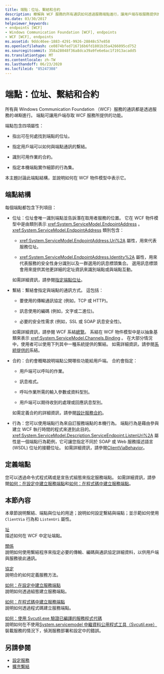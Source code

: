 ```yaml
---
title: 端點：位址、繫結和合約
description: 瞭解與 WCF 服務的所有通訊如何透過服務端點進行，讓用戶端存取服務提供的功能。
ms.date: 03/30/2017
helpviewer_keywords:
- endpoints [WCF]
- Windows Communication Foundation [WCF], endpoints
- WCF [WCF], endpoints
ms.assetid: 9ddc46ee-1883-4291-9926-28848c57e858
ms.openlocfilehash: ce0874bfed716716b6fd1801b35a4266095cd752
ms.sourcegitcommit: 358a28048f36a8dca39a9fe6e6ac1f1913acadd5
ms.translationtype: MT
ms.contentlocale: zh-TW
ms.lasthandoff: 06/23/2020
ms.locfileid: "85247308"
---
```

# <a name="endpoints-addresses-bindings-and-contracts"></a>端點：位址、繫結和合約

所有與 Windows Communication Foundation （WCF）服務的通訊都是透過服務的*端點*進行。 端點可讓用戶端存取 WCF 服務所提供的功能。

端點包含四項屬性：

- 指出可在何處找到端點的位址。

- 指定用戶端可以如何與端點通訊的繫結。

- 識別可用作業的合約。

- 指定本機端點實作細節的行為集。

本主題討論此端點結構，並說明如何在 WCF 物件模型中表示它。

## <a name="the-structure-of-an-endpoint"></a>端點結構

每個端點都包含下列項目：

- 位址：位址會唯一識別端點並告訴潛在取用者服務的位置。 它在 WCF 物件模型中是由類別表示 <xref:System.ServiceModel.EndpointAddress> 。 <xref:System.ServiceModel.EndpointAddress> 類別包含：

  - <xref:System.ServiceModel.EndpointAddress.Uri%2A> 屬性，用來代表服務位址。

  - <xref:System.ServiceModel.EndpointAddress.Identity%2A> 屬性，用來代表服務的安全性身分識別以及一群選用的訊息標頭集合。 選用訊息標頭會用來提供其他更詳細的定址資訊來識別端點或與端點互動。

  如需詳細資訊，請參閱[指定端點位址](../specifying-an-endpoint-address.md)。

- 繫結：繫結會指定與端點的通訊方式。 這包括：

  - 要使用的傳輸通訊協定 (例如，TCP 或 HTTP)。

  - 訊息使用的編碼 (例如，文字或二進位)。

  - 必要的安全性需求 (例如，SSL 或 SOAP 訊息安全性)。

  如需詳細資訊，請參閱 WCF 系結[總覽](../bindings-overview.md)。 系結在 WCF 物件模型中是以抽象基類來表示 <xref:System.ServiceModel.Channels.Binding> 。 在大部分情況中，使用者可以使用下列其中一種系統提供的繫結。 如需詳細資訊，請參閱[系統提供的](../system-provided-bindings.md)系結。

- 合約：合約會概略說明端點公開哪些功能給用戶端。 合約會指定：

  - 用戶端可以呼叫的作業。

  - 訊息格式。

  - 呼叫作業所需的輸入參數或資料型別。

  - 用戶端可以期待收到的處理或回應訊息型別。

  如需定義合約的詳細資訊，請參閱[設計服務合約](../designing-service-contracts.md)。

- 行為：您可以使用端點行為來自訂服務端點的本機行為。 端點行為是藉由參與建立 WCF 執行時間的程式來達到此目的。 <xref:System.ServiceModel.Description.ServiceEndpoint.ListenUri%2A> 屬性是一個端點行為範例，它可讓您指定不同於 SOAP 或 Web 服務描述語言 (WSDL) 位址的接聽位址。 如需詳細資訊，請參閱[ClientViaBehavior](../diagnostics/wmi/clientviabehavior.md)。

## <a name="defining-endpoints"></a>定義端點

您可以透過命令式程式碼或是宣告式組態來指定服務端點。 如需詳細資訊，請參閱[如何：在設定中建立服務端點](how-to-create-a-service-endpoint-in-configuration.md)和[如何：在程式碼中建立服務端點](how-to-create-a-service-endpoint-in-code.md)。

## <a name="in-this-section"></a>本節內容

本章節說明繫結、端點與位址的用途；說明如何設定繫結與端點；並示範如何使用 `ClientVia` 行為和 `ListenUri` 屬性。

[址](endpoint-addresses.md)\
描述如何在 WCF 中定址端點。

[關係](bindings.md)\
說明如何使用繫結程序來指定必要的傳輸、編碼與通訊協定詳細資料，以供用戶端與服務彼此通訊。

[協定](contracts.md)\
說明合約如何定義服務方法。

[如何：在設定中建立服務端點](how-to-create-a-service-endpoint-in-configuration.md)\
說明如何透過組態建立服務端點。

[如何：在程式碼中建立服務端點](how-to-create-a-service-endpoint-in-code.md)\
說明如何透過程式碼建立服務端點。

[如何：使用 Svcutil.exe 驗證已編譯的服務程式代碼](how-to-use-svcutil-exe-to-validate-compiled-service-code.md)\
說明如何在不使用[System.servicemodel 中繼資料公用程式工具（Svcutil.exe）](../servicemodel-metadata-utility-tool-svcutil-exe.md)裝載服務的情況下，偵測服務部署和設定中的錯誤。

## <a name="see-also"></a>另請參閱

- [設定服務](../configuring-services.md)
- [擴充繫結](../extending/extending-bindings.md)
